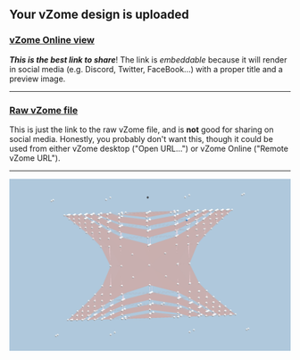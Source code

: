 ## Your vZome design is uploaded

### [vZome Online view][embed]

***This is the best link to share***!  The link is *embeddable* because it will render in social media (e.g. Discord, Twitter, FaceBook...) with a proper title and a preview image.

---

### [Raw vZome file][raw]

This is just the link to the raw vZome file, and is **not** good for
sharing on social media.
Honestly, you probably don't want this, though it could be used from either
vZome desktop ("Open URL...") or vZome Online ("Remote vZome URL").

---

![Image](<Elliptical-Hyperboloids-3.png>)


[embed]: <https://vzome.com/app/embed.py?url=https://raw.githubusercontent.com/John-Kostick/vzome-sharing/main/2021/07/22/09-32-28-Elliptical-Hyperboloids-3/Elliptical-Hyperboloids-3.vZome>
[raw]: <https://raw.githubusercontent.com/John-Kostick/vzome-sharing/main/2021/07/22/09-32-28-Elliptical-Hyperboloids-3/Elliptical-Hyperboloids-3.vZome>
